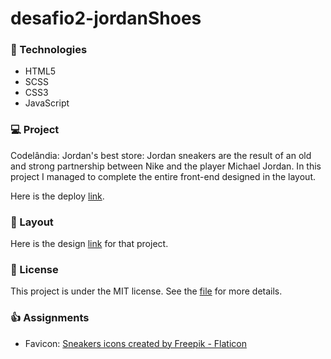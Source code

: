 # desafio2-jordanShoes

### 🚀 Technologies
- HTML5
- SCSS
- CSS3
- JavaScript

### 💻 Project
Codelândia: Jordan's best store: Jordan sneakers are the result of an old and strong partnership between Nike and the player Michael Jordan. In this project I managed to complete the entire front-end designed in the layout.

Here is the deploy [link](https://desafio2-jordanshoes.vercel.app/).

### 🔖 Layout
Here is the design [link](https://www.figma.com/file/Yb9IBH56g7T1hdIyZ3BMNO/Desafios---Codel%C3%A2ndia?node-id=1883%3A2) for that project.

### 📝 License
This project is under the MIT license. See the [file](LICENSE) for more details.

### 👍 Assignments
- Favicon: <a href="https://www.flaticon.com/free-icons/sneakers" title="sneakers icons">Sneakers icons created by Freepik - Flaticon</a>